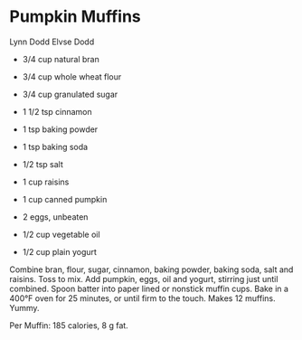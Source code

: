 # Pumpkin Muffins

Lynn Dodd
Elvse Dodd

- 3/4 cup natural bran
- 3/4 cup whole wheat flour
- 3/4 cup granulated sugar
- 1 1/2 tsp cinnamon
- 1 tsp baking powder
- 1 tsp baking soda

- 1/2 tsp salt
- 1 cup raisins
- 1 cup canned pumpkin
- 2 eggs, unbeaten
- 1/2 cup vegetable oil
- 1/2 cup plain yogurt

Combine bran, flour, sugar, cinnamon, baking powder, baking soda, salt and raisins. Toss to mix. Add pumpkin, eggs, oil and yogurt, stirring just until combined. Spoon batter into paper lined or nonstick muffin cups.  Bake in a 400°F oven for 25 minutes, or until firm to the touch. Makes 12 muffins. Yummy.

Per Muffin: 185 calories, 8 g fat.